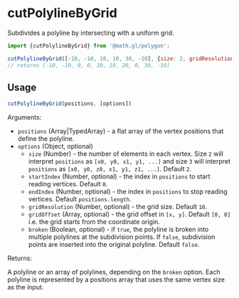 # cutPolylineByGrid

Subdivides a polyline by intersecting with a uniform grid.

```js
import {cutPolylineByGrid} from '@math.gl/polygon';

cutPolylineByGrid([-10, -10, 10, 10, 30, -10], {size: 2, gridResolution: 10});
// returns [-10, -10, 0, 0, 10, 10, 20, 0, 30, -10]
```

## Usage

```js
cutPolylineByGrid(positions, [options])
```

Arguments:

- `positions` (Array|TypedArray) - a flat array of the vertex positions that define the polyline.
- `options` (Object, optional)
  + `size` (Number) - the number of elements in each vertex. Size `2` will interpret `positions` as `[x0, y0, x1, y1, ...]` and size `3` will interpret `positions` as `[x0, y0, z0, x1, y1, z1, ...]`. Default `2`.
  + `startIndex` (Number, optional) - the index in `positions` to start reading vertices. Default `0`.
  + `endIndex` (Number, optional) - the index in `positions` to stop reading vertices. Default `positions.length`.
  + `gridResolution` (Number, optional) - the grid size. Default `10`.
  + `gridOffset` (Array, optional) - the grid offset in `[x, y]`. Default `[0, 0]` i.e. the grid starts from the coordinate origin.
  + `broken` (Boolean, optional) - if `true`, the polyline is broken into multiple polylines at the subdivision points. If `false`, subdivision points are inserted into the original polyline. Default `false`.

Returns:

A polyline or an array of polylines, depending on the `broken` option. Each polyline is represented by a positions array that uses the same vertex size as the input.
